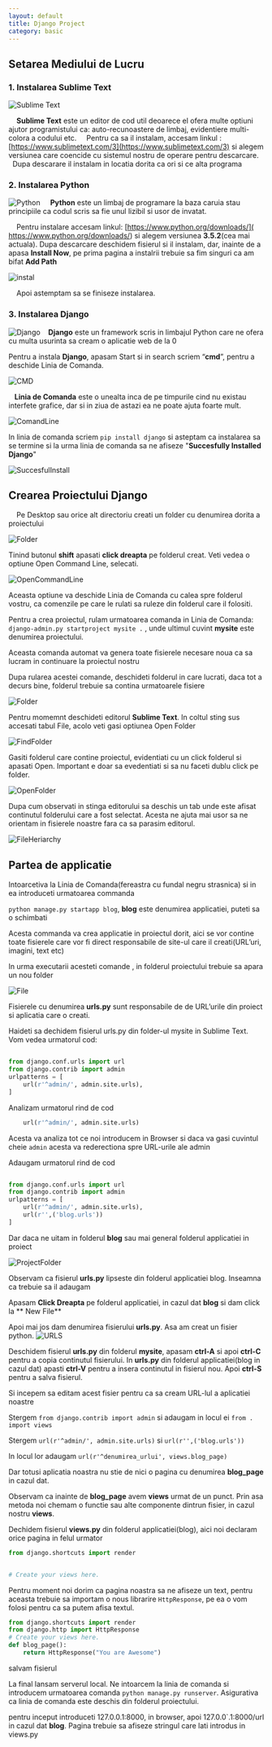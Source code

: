 ```yaml
---
layout: default
title: Django Project
category: basic
---
```


## Setarea Mediului de Lucru

### 1. Instalarea Sublime Text
![Sublime Text](https://cdn.tutsplus.com/net/uploads/legacy/1140_st2plugins/200u.jpg)

&nbsp; &nbsp;  **Sublime Text** este un editor de cod util deoarece el ofera multe optiuni  ajutor programistului ca: auto-recunoastere de limbaj, evidentiere multi-colora a codului etc. 
&nbsp;  &nbsp;  Pentru ca sa il instalam, accesam linkul : [https://www.sublimetext.com/3](https://www.sublimetext.com/3) si alegem versiunea care coencide cu sistemul nostru de operare pentru descarcare.
&nbsp;  &nbsp; Dupa descarare il instalam in locatia dorita ca ori si ce alta programa 


### 2. Instalarea Python 
![Python](https://www.python.org/static/opengraph-icon-200x200.png)
&nbsp; &nbsp; **Python** este un limbaj de programare la baza caruia stau principiile ca codul scris sa fie unul lizibil si usor de invatat.

&nbsp; &nbsp; Pentru instalare accesam linkul: [https://www.python.org/downloads/]( https://www.python.org/downloads/) si alegem versiunea **3.5.2**(cea mai actuala). 
Dupa descarcare deschidem fisierul si il instalam, dar, inainte de a apasa **Install Now**, pe prima pagina a instalrii trebuie sa fim singuri ca am bifat **Add Path**

![instal](http://loadbalancerblog.com/sites/default/files/images/image003.jpg)

&nbsp; &nbsp; Apoi astemptam sa se finiseze instalarea. 


### 3. Instalarea Django 
![Django](http://seeklogo.com/images/D/django-logo-182231C1BB-seeklogo.com.gif)
&nbsp; &nbsp;**Django** este un framework scris in limbajul Python care ne ofera cu multa usurinta sa cream o aplicatie web de la 0 

Pentru a instala **Django**, apasam Start si in search scriem “**cmd**”, pentru a deschide Linia de Comanda.

![CMD](http://cdn.winability.com/info/delete-partition/start-menu-cmd.png)

&nbsp; &nbsp;**Linia de Comanda** este o unealta inca de pe timpurile cind nu existau interfete grafice, dar si in  ziua de astazi ea ne poate ajuta foarte mult.

![ComandLine](http://www.computerhope.com/issues/pictures/dos.jpg)

In linia de comanda scriem `pip install django` si asteptam ca instalarea sa se termine si la urma linia de comanda sa ne afiseze "**Succesfully Installed Django**"

![SuccesfulInstall](http://www.swegler.com/becky/blog/wp-content/uploads/2011/08/climsy_20110828_185611.jpg)


## Crearea Proiectului Django
&nbsp; &nbsp; Pe Desktop sau orice alt directoriu creati un folder cu denumirea dorita a  proiectului

![Folder](http://wishmesh.com/wp-content/uploads/2012/04/02-new-folder.jpg)

 Tinind butonul **shift** apasati **click dreapta** pe folderul creat. Veti vedea o optiune Open Command Line, selecati. 

![OpenCommandLine](http://i.stack.imgur.com/0DLsh.png)

Aceasta optiune va deschide Linia de Comanda cu calea spre folderul vostru, ca comenzile pe care le rulati sa ruleze din folderul care il folositi. 

Pentru a crea proiectul, rulam urmatoarea  comanda in Linia de Comanda: `django-admin.py startproject mysite .` , unde ultimul cuvint **mysite** este denumirea proiectului. 

Aceasta comanda automat va genera toate fisierele necesare noua ca sa lucram in continuare la proiectul nostru

Dupa rularea acestei comande, deschideti folderul in care lucrati, daca tot a decurs bine, folderul trebuie sa contina urmatoarele fisiere

![Folder](https://scontent-frt3-1.xx.fbcdn.net/v/t35.0-12/13662648_1351761801518250_1980309842_o.png?oh=2ebefbd79aadaa5fc5477d4ed8f4e42b&oe=579A9B8C)


Pentru momemnt deschideti editorul **Sublime Text**. In coltul sting sus accesati tabul File, acolo veti gasi optiunea Open Folder

![FindFolder](http://rosebusch.net/jeff/Web_Testing/img/openFolderSublime.png)

Gasiti folderul care contine proiectul, evidentiati cu un click folderul si apasati Open. Important e doar sa evedentiati si sa nu faceti dublu click pe folder. 

![OpenFolder](https://scontent-frt3-1.xx.fbcdn.net/v/t35.0-12/13833096_1351771711517259_1251096350_o.png?oh=5a9f67188acbbe1af73c2a8bc58aa259&oe=5799966F)

Dupa cum observati in stinga editorului sa deschis un tab unde este afisat continutul folderului care a fost selectat. Acesta ne ajuta mai usor sa ne orientam in fisierele noastre fara ca sa parasim editorul. 

![FileHeriarchy](https://scontent-frt3-1.xx.fbcdn.net/v/t35.0-12/13839755_1351777404850023_198335560_o.png?oh=9c1ba0f6c02e06fb8141fe9392e8d562&oe=579982AD)

## Partea de applicatie 

Intoarcetiva la Linia de Comanda(fereastra cu fundal negru strasnica) si in ea introduceti urmatoarea commanda 

`python manage.py startapp blog`, **blog** este denumirea applicatiei, puteti sa o schimbati 

Acesta commanda va crea applicatie in proiectul dorit,  aici se vor contine toate fisierele care vor fi direct responsabile de site-ul care il creati(URL’uri, imagini, text etc)

In urma executarii acesteti comande , in folderul proiectului trebuie sa apara un nou folder

![File](https://scontent-frt3-1.xx.fbcdn.net/v/t35.0-12/13839876_1351807928180304_769299373_o.png?oh=a52181e45bb5f8ce5f83024f72d7f058&oe=579A75BB)

Fisierele cu denumirea **urls.py** sunt responsabile de de URL’urile din proiect si aplicatia care o creati. 

Haideti sa dechidem fisierul urls.py din folder-ul mysite in Sublime Text.  Vom vedea urmatorul cod:

```python

from django.conf.urls import url
from django.contrib import admin
urlpatterns = [
    url(r'^admin/', admin.site.urls),
]
```

Analizam urmatorul rind de cod  

```python
	url(r'^admin/', admin.site.urls)

```
Acesta va analiza tot ce noi introducem in Browser si daca va gasi cuvintul cheie `admin` acesta va rederectiona spre URL-urile ale admin 

Adaugam  urmatorul rind de cod 
```python

from django.conf.urls import url
from django.contrib import admin
urlpatterns = [
    url(r'^admin/', admin.site.urls),
    url(r'',('blog.urls'))
]
```
  
Dar daca ne uitam in folderul **blog** sau mai general folderul applicatiei in proiect

![ProjectFolder](https://scontent-frt3-1.xx.fbcdn.net/v/t35.0-12/13838298_1352282814799482_1426844409_o.png?oh=02bf6e530484150d50fa640bca89e726&oe=579AD32D) 

Observam ca fisierul **urls.py** lipseste din folderul applicatiei blog. Inseamna ca trebuie sa il adaugam

Apasam **Click Dreapta** pe folderul applicatiei, in cazul dat **blog** si dam click la ** New File**

Apoi mai jos dam denumirea fisierului **urls.py**. Asa am creat un fisier python. 
![URLS](https://scontent-frt3-1.xx.fbcdn.net/v/t35.0-12/13639382_1352542781440152_90438662_o.png?oh=b1160c01d8d60f456c56ccca52c74652&oe=579AC43A)

Deschidem fisierul **urls.py**  din folderul **mysite**, apasam **ctrl-A** si apoi **ctrl-C** pentru a copia continutul fisierului. In **urls.py** din folderul applicatiei(blog in cazul dat) apasti **ctrl-V** pentru a insera continutul in fisierul nou. Apoi **ctrl-S** pentru a salva fisierul.

Si incepem sa editam acest fisier pentru ca sa cream URL-lul a aplicatiei noastre 

Stergem `from django.contrib import admin` si adaugam in locul ei `from . import views` 

Stergem  `url(r'^admin/', admin.site.urls)` si `url(r'',('blog.urls'))`

In locul lor adaugam  `url(r'^denumirea_urlui', views.blog_page)` 

Dar totusi aplicatia noastra nu stie de nici o pagina cu denumirea **blog_page** in cazul dat. 

Observam ca inainte de **blog_page** avem **views** urmat de un punct. Prin asa metoda noi chemam o functie sau alte componente dintrun fisier, in cazul nostru **views**. 
 
Dechidem fisierul **views.py** din folderul applicatiei(blog), aici noi declaram orice pagina in felul urmator

```python
from django.shortcuts import render


# Create your views here.
```


Pentru moment noi dorim ca pagina noastra sa ne afiseze un text, pentru aceasta trebuie sa importam o nous librarire `HttpResponse`, pe ea o vom folosi pentru ca sa putem afisa textul.

```python
from django.shortcuts import render
from django.http import HttpResponse
# Create your views here.
def blog_page():
	return HttpResponse("You are Awesome")
```
salvam fisierul 

La final lansam serverul local. Ne intoarcem la linia de comanda si introducem urmatoarea comanda `python manage.py runserver`. Asigurativa ca linia de comanda este deschis din folderul proiectului.

pentru inceput introduceti 127.0.0.1:8000, in browser, apoi 127.0.0`.1:8000/url in cazul dat **blog**. Pagina trebuie sa afiseze stringul care lati introdus in views.py 
